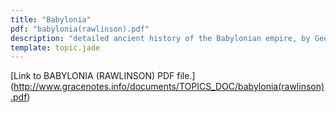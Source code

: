 ```yaml
---
title: "Babylonia"
pdf: "babylonia(rawlinson).pdf"
description: "detailed ancient history of the Babylonian empire, by George Rawlinson, MA."
template: topic.jade
---
```


[Link to BABYLONIA (RAWLINSON) PDF file.] (http://www.gracenotes.info/documents/TOPICS_DOC/babylonia(rawlinson).pdf)
